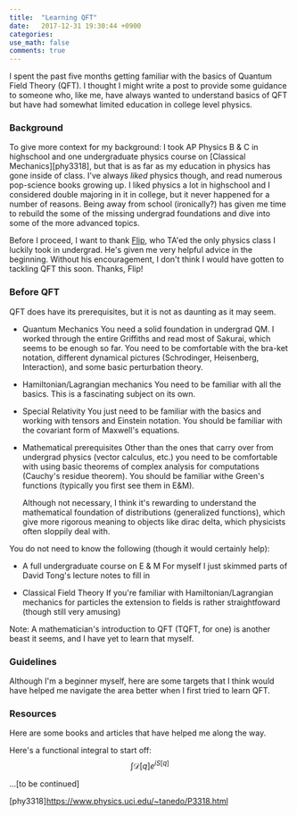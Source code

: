 ```yaml
---
title:  "Learning QFT"
date:   2017-12-31 19:30:44 +0900
categories:
use_math: false
comments: true
---
```


I spent the past five months getting familiar with the basics of Quantum Field Theory (QFT).
I thought I might write a post to provide some guidance to someone who, like me, have always wanted to understand basics of QFT but have had somewhat
limited education in college level physics.

### Background 
To give more context for my background: I took AP Physics B & C in highschool and one undergraduate physics course on [Classical Mechanics][phy3318], but that is as far as my education in physics has gone inside of class.
I've always *liked* physics though, and read numerous pop-science books growing up. I liked physics a lot in highschool and I considered double majoring in it in college, but it never happened for a number of reasons.
Being away from school (ironically?) has given me time to rebuild the some of the missing undergrad foundations and dive into some of the more advanced topics.

Before I proceed, I want to thank [Flip](http://physics.ucr.edu/~flip/), who TA'ed the only physics class I luckily took in undergrad. He's given me very helpful advice in the beginning. Without his encouragement, I don't think I would have gotten to tackling QFT this soon. Thanks, Flip!

### Before QFT

QFT does have its prerequisites, but it is not as daunting as it may seem.

* Quantum Mechanics
    You need a solid foundation in undergrad QM. I worked through the entire Griffiths and read most of Sakurai, which seems to be enough so far. You need to be comfortable with the bra-ket notation, different dynamical pictures (Schrodinger, Heisenberg, Interaction), and some basic perturbation theory.
    
* Hamiltonian/Lagrangian mechanics
    You need to be familiar with all the basics. This is a fascinating subject on its own.

* Special Relativity 
    You just need to be familiar with the basics and working with tensors and Einstein notation.
    You should be familiar with the covariant form of Maxwell's equations.

* Mathematical prerequisites
    Other than the ones that carry over from undergrad physics (vector calculus, etc.) you need to be comfortable with
    using basic theorems of complex analysis for computations (Cauchy's residue theorem).
    You should be familiar withe Green's functions (typically you first see them in E&M).
    
    Although not necessary, I think it's rewarding to understand the mathematical foundation of distributions (generalized functions), which give more rigorous meaning to objects like dirac delta, which physicists often sloppily deal with.
    
  
  
You do not need to know the following (though it would certainly help):
* A full undergraduate course on E & M
    For myself I just skimmed parts of David Tong's lecture notes to fill in 
    
* Classical Field Theory
    If you're familiar with Hamiltonian/Lagrangian mechanics for particles the extension to fields is rather straightfoward (though still very amusing)


Note: A mathematician's introduction to QFT (TQFT, for one) is another beast it seems, and I have yet to learn that myself.


### Guidelines

Although I'm a beginner myself, here are some targets that I think would have helped me navigate the area better when I first tried to learn QFT.



### Resources

Here are some books and articles that have helped me along the way.



Here's a functional integral to start off:
$$\int \mathcal{D}[q]e^{i S[q]} $$

...\[to be continued\]


[phy3318]https://www.physics.uci.edu/~tanedo/P3318.html
